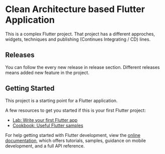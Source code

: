 # Clean Architecture based Flutter Application 

This is a complex Flutter project. That project has a different approches, widgets, techniques 
and publishing (Continues Integrating / CD) lines. 

## Releases

You can follow the every new release in release section.
Different releases means added new feature in the project.


## Getting Started

This project is a starting point for a Flutter application.

A few resources to get you started if this is your first Flutter project:

- [Lab: Write your first Flutter app](https://docs.flutter.dev/get-started/codelab)
- [Cookbook: Useful Flutter samples](https://docs.flutter.dev/cookbook)

For help getting started with Flutter development, view the
[online documentation](https://docs.flutter.dev/), which offers tutorials,
samples, guidance on mobile development, and a full API reference.
